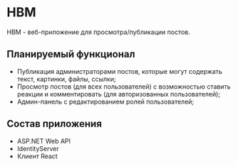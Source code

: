 # HBM
HBM - веб-приложение для просмотра/публикации постов.
## Планируемый функционал
- Публикация администраторами постов, которые могут содержать текст, картинки, файлы, ссылки;
- Просмотр постов (для всех пользователей) с возможностью ставить реакции и комментировать (для авторизованных пользователей);
- Админ-панель с редактированием ролей пользователей;
## Состав приложения
- ASP.NET Web API
- IdentityServer
- Клиент React
